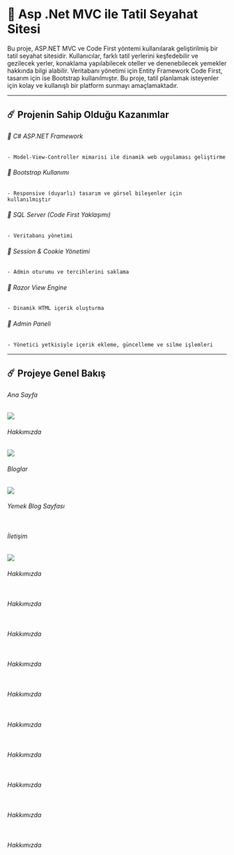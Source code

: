 # 🚀 Asp .Net MVC ile Tatil Seyahat Sitesi

Bu proje, ASP.NET MVC ve Code First yöntemi kullanılarak geliştirilmiş bir tatil seyahat sitesidir. Kullanıcılar, farklı tatil yerlerini keşfedebilir ve gezilecek yerler, konaklama yapılabilecek oteller ve denenebilecek yemekler hakkında bilgi alabilir. Veritabanı yönetimi için Entity Framework Code First, tasarım için ise Bootstrap kullanılmıştır. Bu proje, tatil planlamak isteyenler için kolay ve kullanışlı bir platform sunmayı amaçlamaktadır.

-----


## ☄️ Projenin Sahip Olduğu Kazanımlar

###### 🌟 C# ASP.NET Framework

    - Model-View-Controller mimarisi ile dinamik web uygulaması geliştirme
    
###### 🌟 Bootstrap Kullanımı
    - Responsive (duyarlı) tasarım ve görsel bileşenler için kullanılmıştır
    
###### 🌟 SQL Server (Code First Yaklaşımı)
    - Veritabanı yönetimi
    
###### 🌟 Session & Cookie Yönetimi 
    - Admin oturumu ve tercihlerini saklama

###### 🌟 Razor View Engine
    - Dinamik HTML içerik oluşturma
    
###### 🌟 Admin Paneli
    - Yönetici yetkisiyle içerik ekleme, güncelleme ve silme işlemleri


-----

## ☄️ Projeye Genel Bakış

###### Ana Sayfa

<img src="https://github.com/user-attachments/assets/f733c723-7ed5-41a1-8962-032cce0b4681" width:700>


###### Hakkımızda

<img src="https://github.com/user-attachments/assets/99688df4-c3a2-4957-b330-5e38ec10a1bf" width:700>


###### Bloglar

<img src="https://i.imgur.com/izreJcj.jpeg" width:700>



###### Yemek Blog Sayfası

<img src="" width:700>


###### İletişim

<img src="https://github.com/user-attachments/assets/c8fadd39-f300-4d47-84c5-1c237426db8e" width:700>





###### Hakkımızda

<img src="" width:700>


###### Hakkımızda

<img src="" width:700>



###### Hakkımızda

<img src="" width:700>



###### Hakkımızda

<img src="" width:700>



###### Hakkımızda

<img src="" width:700>



###### Hakkımızda

<img src="" width:700>



###### Hakkımızda

<img src="" width:700>



###### Hakkımızda

<img src="" width:700>



###### Hakkımızda

<img src="" width:700>



###### Hakkımızda

<img src="" width:700>





 


    
    


